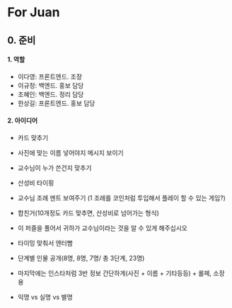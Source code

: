 # For Juan

## 0. 준비

#### 1. 역할

- 이다영: 프론트엔드. 조장
- 이규정: 백엔드. 홍보 담당
- 조혜인: 백엔드. 정리 담당
- 한상길: 프론트엔드. 홍보 담당

#### 2. 아이디어

- 카드 맞추기
- 사진에 맞는 이름 넣어야지 메시지 보이기
- 교수님이 누가 쓴건지 맞추기
- 산성비 타이핑
- 교수님 조례 멘트 보여주기  (1 조례를 코인처럼 투입해서 플레이 할 수 있는 게임?)
- 합친거(10개정도 카드 맞추면, 산성비로 넘어가는 형식)
- 이 퍼즐을 풀어서 귀하가 교수님이라는 것을 알 수 있게 해주십시오
- 타이밍 맞춰서 엔터빰
- 단계별 인물 공개(8명, 8명, 7명/ 총 3단계, 23명)
- 마지막에는 인스타처럼 3반 정보 간단하게(사진 + 이름 + 기타등등) + 롤페, 소장용

- 익명 vs 실명 vs 별명

